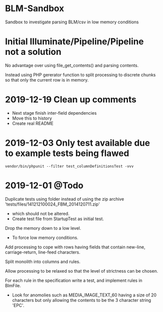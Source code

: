 # BLM-Sandbox
Sandbox to investigate parsing BLM/csv in low memory conditions

# Initial Illuminate/Pipeline/Pipeline not a solution
No advantage over using file_get_contents() and parsing contents.

Instead using PHP gererator function to split processing to discrete chunks so that only the current row is in memory.

# 2019-12-19 Clean up comments
- Next stage finish inter-field dependencies
- Move this to history
- Create real README

# 2019-12-03 Only test available due to example tests being flawed
```vendor/bin/phpunit --filter test_columnDefinitionsTest -vvv```


# 2019-12-01 @Todo
Duplicate tests using folder instead of using the zip archive 'tests/files/141212100024_FBM_2014120711.zip'
*    which should not be altered.
*    Create test file from StartupTest as initial test.

Drop the memory down to a low level.
*   To force low memory conditions.

Add processing to cope with rows having fields that contain new-line, carriage-return, line-feed characters.

Split monolith into columns and rules.

Allow processing to be relaxed so that the level of strictness can be chosen.

For each rule in the specification write a test, and implement rules in BlmFile.
*    Look for anomolies such as MEDIA_IMAGE_TEXT_60 having a size of 20 characters but only allowing the contents to be the 3 character string 'EPC'. 
